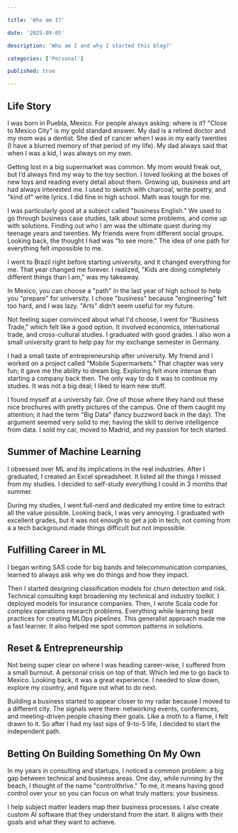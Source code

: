 ```yaml
---

title: 'Who am I?'

date: '2025-09-05'

description: 'Who am I and why I started this blog?'

categories: ['Personal']

published: true

---
```




## Life Story

I was born in Puebla, Mexico. For people always asking: where is it? "Close to Mexico City" is my gold standard answer. My dad is a retired doctor and my mom was a dentist. She died of cancer when I was in my early twenties (I have a blurred memory of that period of my life). My dad always said that when I was a kid, I was always on my own. 

Getting lost in a big supermarket was common. My mom would freak out, but I’d always find my way to the toy section. I loved looking at the boxes of new toys and reading every detail about them. Growing up, business and art had always interested me. I used to sketch with charcoal, write poetry, and "kind of" write lyrics. I did fine in high school. Math was tough for me.

I was particularly good at a subject called "business English." We used to go through business case studies, talk about some problems, and come up with solutions. Finding out who I am was the ultimate quest during my teenage years and twenties. My friends were from different social groups. Looking back, the thought I had was "to see more." The idea of one path for everything felt impossible to me. 

I went to Brazil right before starting university, and it changed everything for me. That year changed me forever. I realized, "Kids are doing completely different things than I am," was my takeaway.

In Mexico, you can choose a "path" in the last year of high school to help you "prepare" for university. I chose "business" because "engineering" felt too hard, and I was lazy. "Arts" didn’t seem useful for my future. 

Not feeling super convinced about what I'd choose, I went for "Business Trade," which felt like a good option. It involved economics, international trade, and cross-cultural studies. I graduated with good grades. I also won a small university grant to help pay for my exchange semester in Germany.

I had a small taste of entrepreneurship after university. My friend and I worked on a project called "Mobile Supermarkets." That chapter was very fun; it gave me the ability to dream big. Exploring felt more intense than starting a company back then. The only way to do it was to continue my studies. It was not a big deal; I liked to learn new stuff. 

I found myself at a university fair. One of those where they hand out these nice brochures with pretty pictures of the campus. One of them caught my attention; it had the term "Big Data" (fancy buzzword back in the day). The argument seemed very solid to me; having the skill to derive intelligence from data. I sold my car, moved to Madrid, and my passion for tech started.

## Summer of Machine Learning

I obsessed over ML and its implications in the real industries. After I graduated, I created an Excel spreadsheet. It listed all the things I missed from my studies. I decided to self-study everything I could in 3 months that summer.

During my studies, I went full-nerd and dedicated my entire time to extract all the value possible. Looking back, I was very annoying. I graduated with excellent grades, but it was not enough to get a job in tech; not coming from a a tech background made things difficult but not impossible.

## Fulfilling Career in ML

I began writing SAS code for big bands and telecommunication companies, learned to always ask why we do things and how they impact.

Then I started designing classification models for churn detection and risk. Technical consulting kept broadening my technical and industry toolkit. I deployed models for insurance companies. Then, I wrote Scala code for complex operations research problems. Everything while learning best practices for creating MLOps pipelines. This generalist approach made me a fast learner. It also helped me spot common patterns in solutions.

## Reset & Entrepreneurship

Not being super clear on where I was heading career-wise, I suffered from a small burnout. A personal crisis on top of that. Which led me to go back to Mexico. Looking back, it was a great experience. I needed to slow down, explore my country, and figure out what to do next.

Building a business started to appear closer to my radar because I moved to a different city. The signals were there: networking events, conferences, and meeting-driven people chasing their goals. Like a moth to a flame, I felt drawn to it. So after I had my last sips of 9-to-5 life, I decided to start the independent path.

## Betting On Building Something On My Own

In my years in consulting and startups, I noticed a common problem: a big gap between technical and business areas. One day, while running by the beach, I thought of the name "controlthrive." To me, it means having good control over your  so you can focus on what truly matters: your business.

I help subject matter leaders map their business processes. I also create custom AI software that they understand from the start. It aligns with their goals and what they want to achieve.